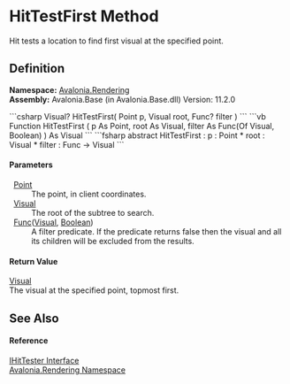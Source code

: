 # HitTestFirst Method


Hit tests a location to find first visual at the specified point.



## Definition
**Namespace:** <a href="N_Avalonia_Rendering">Avalonia.Rendering</a>  
**Assembly:** Avalonia.Base (in Avalonia.Base.dll) Version: 11.2.0

<Tabs groupId="api-code-preview">
<TabItem value="csharp" label="C#">
```csharp
Visual? HitTestFirst(
	Point p,
	Visual root,
	Func<Visual, bool>? filter
)
```
</TabItem>
<TabItem value="vb" label="VB">
```vb
Function HitTestFirst ( 
	p As Point,
	root As Visual,
	filter As Func(Of Visual, Boolean)
) As Visual
```
</TabItem>
<TabItem value="fsharp" label="F#">
```fsharp
abstract HitTestFirst : 
        p : Point * 
        root : Visual * 
        filter : Func<Visual, bool> -> Visual 
```
</TabItem>
</Tabs>



#### Parameters
<dl><dt>  <a href="T_Avalonia_Point">Point</a></dt><dd>The point, in client coordinates.</dd><dt>  <a href="T_Avalonia_Visual">Visual</a></dt><dd>The root of the subtree to search.</dd><dt>  <a href="https://learn.microsoft.com/dotnet/api/system.func-2" target="_blank" rel="noopener noreferrer">Func</a>(<a href="T_Avalonia_Visual">Visual</a>, <a href="https://learn.microsoft.com/dotnet/api/system.boolean" target="_blank" rel="noopener noreferrer">Boolean</a>)</dt><dd>A filter predicate. If the predicate returns false then the visual and all its children will be excluded from the results.</dd></dl>

#### Return Value
<a href="T_Avalonia_Visual">Visual</a>  
The visual at the specified point, topmost first.

## See Also


#### Reference
<a href="T_Avalonia_Rendering_IHitTester">IHitTester Interface</a>  
<a href="N_Avalonia_Rendering">Avalonia.Rendering Namespace</a>  
